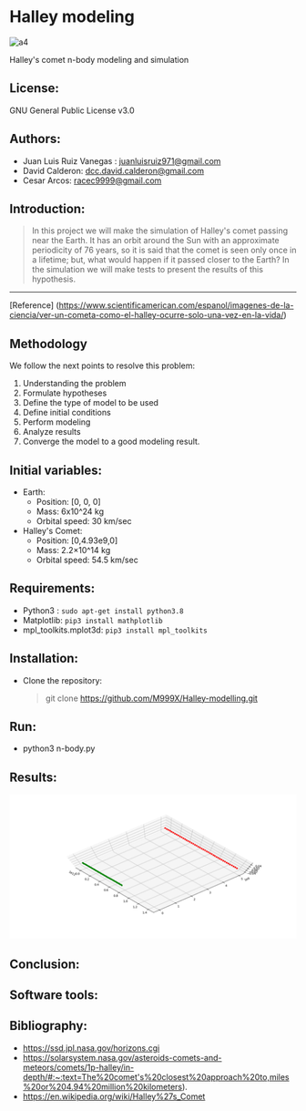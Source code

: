 # Halley modeling
![a4](https://cdn.mos.cms.futurecdn.net/zzCKzkAndgXbTKNoKCUqu9-970-80.jpg.webp)

Halley's comet n-body modeling and simulation
## License: 
GNU General Public License v3.0
## Authors: 
- Juan Luis Ruiz Vanegas : juanluisruiz971@gmail.com
- David Calderon: dcc.david.calderon@gmail.com
- Cesar Arcos: racec9999@gmail.com
## Introduction: 
> In this project we will make the simulation of Halley's comet passing near the Earth. It has an orbit around the Sun with an approximate periodicity of 76 years, so it is said that the comet is seen only once in a lifetime; but, what would happen if it passed closer to the Earth? In the simulation we will make tests to present the results of this hypothesis.
***
[Reference] (https://www.scientificamerican.com/espanol/imagenes-de-la-ciencia/ver-un-cometa-como-el-halley-ocurre-solo-una-vez-en-la-vida/)

## Methodology
We follow the next points to resolve this problem:
1. Understanding the problem
2. Formulate hypotheses
3. Define the type of model to be used
4. Define initial conditions
5. Perform modeling
6. Analyze results
7. Converge the model to a good modeling result.
## Initial variables:
* Earth: 
  * Position: [0, 0, 0]
  * Mass: 6x10^24 kg
  * Orbital speed: 30 km/sec
* Halley's Comet:
  * Position: [0,4.93e9,0]
  * Mass: 2.2×10^14 kg
  * Orbital speed: 54.5 km/sec
## Requirements:
* Python3 : `sudo apt-get install python3.8` 
* Matplotlib: `pip3 install mathplotlib`
* mpl_toolkits.mplot3d: `pip3 install mpl_toolkits`
## Installation:
- Clone the repository:
  > git clone https://github.com/M999X/Halley-modelling.git 
## Run:
- python3 n-body.py
## Results:
![Test Image 4](https://github.com/M999X/Halley-modelling/blob/main/Results/Modelo-Geocentrico.png)
## Conclusion:
## Software tools:
## Bibliography:
- https://ssd.jpl.nasa.gov/horizons.cgi
- https://solarsystem.nasa.gov/asteroids-comets-and-meteors/comets/1p-halley/in-depth/#:~:text=The%20comet's%20closest%20approach%20to,miles%20or%204.94%20million%20kilometers).
- https://en.wikipedia.org/wiki/Halley%27s_Comet
